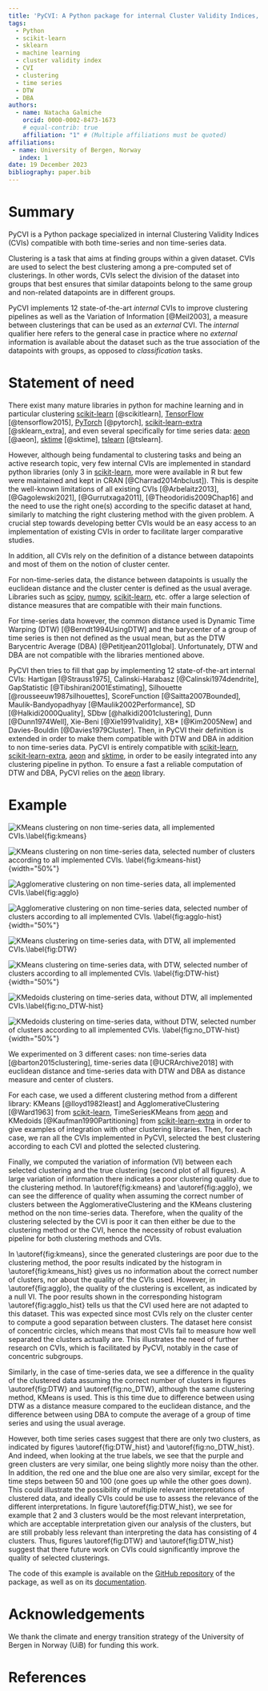 ```yaml
---
title: 'PyCVI: A Python package for internal Cluster Validity Indices, compatible with time-series data'
tags:
  - Python
  - scikit-learn
  - sklearn
  - machine learning
  - cluster validity index
  - CVI
  - clustering
  - time series
  - DTW
  - DBA
authors:
  - name: Natacha Galmiche
    orcid: 0000-0002-8473-1673
    # equal-contrib: true
    affiliation: "1" # (Multiple affiliations must be quoted)
affiliations:
 - name: University of Bergen, Norway
   index: 1
date: 19 December 2023
bibliography: paper.bib
---
```


# Summary

PyCVI is a Python package specialized in internal Clustering Validity Indices (CVIs) compatible with both time-series and non time-series data.

Clustering is a task that aims at finding groups within a given dataset. CVIs are used to select the best clustering among a pre-computed set of clusterings. In other words, CVIs select the division of the dataset into groups that best ensures that similar datapoints belong to the same group and non-related datapoints are in different groups.

PyCVI implements 12 state-of-the-art *internal* CVIs to improve clustering pipelines as well as the Variation of Information [@Meil2003], a measure between clusterings that can be used as an *external* CVI. The *internal* qualifier here refers to the general case in practice where no *external* information is available about the dataset such as the true association of the datapoints with groups, as opposed to *classification* tasks.

# Statement of need

There exist many mature libraries in python for machine learning and in particular clustering [scikit-learn](https://scikit-learn.org/stable/index.html) [@scikitlearn], [TensorFlow](https://www.tensorflow.org/) [@tensorflow2015], [PyTorch](https://pytorch.org/) [@pytorch], [scikit-learn-extra](https://scikit-learn-extra.readthedocs.io/en/stable/) [@sklearn_extra], and even several specifically for time series data: [aeon](https://www.aeon-toolkit.org/en/latest/index.html) [@aeon], [sktime](https://www.sktime.net/en/stable/index.html) [@sktime], [tslearn](https://tslearn.readthedocs.io/en/stable/) [@tslearn].

However, although being fundamental to clustering tasks and being an active research topic, very few internal CVIs are implemented in standard python libraries (only 3 in [scikit-learn](https://scikit-learn.org/stable/index.html), more were available in R but few were maintained and kept in CRAN [@Charrad2014nbclust]). This is despite the well-known limitations of all existing CVIs [@Arbelaitz2013], [@Gagolewski2021], [@Gurrutxaga2011], [@Theodoridis2009Chap16] and the need to use the right one(s) according to the specific dataset at hand, similarly to matching the right clustering method with the given problem. A crucial step towards developing better CVIs would be an easy access to an implementation of existing CVIs in order to facilitate larger comparative studies.

In addition, all CVIs rely on the definition of a distance between datapoints and most of them on the notion of cluster center.

For non-time-series data, the distance between datapoints is usually the euclidean distance and the cluster center is defined as the usual average. Libraries such as [scipy](https://docs.scipy.org/doc/scipy/index.html), [numpy](https://numpy.org/doc/stable/), [scikit-learn](https://scikit-learn.org/stable/index.html), etc. offer a large selection of distance measures that are compatible with their main functions.

For time-series data however, the common distance used is Dynamic Time Warping (DTW) [@Berndt1994UsingDTW] and the barycenter of a group of time series is then not defined as the usual mean, but as the DTW Barycentric Average (DBA) [@Petitjean2011global]. Unfortunately, DTW and DBA are not compatible with the libraries mentioned above.

PyCVI then tries to fill that gap by implementing 12 state-of-the-art internal CVIs: Hartigan [@Strauss1975], Calinski-Harabasz [@Calinski1974dendrite], GapStatistic [@Tibshirani2001Estimating], Silhouette [@rousseeuw1987silhouettes], ScoreFunction [@Saitta2007Bounded], Maulik-Bandyopadhyay [@Maulik2002Performance], SD [@Halkidi2000Quality], SDbw [@halkidi2001clustering], Dunn [@Dunn1974Well], Xie-Beni [@Xie1991validity], XB* [@Kim2005New] and Davies-Bouldin [@Davies1979Cluster]. Then, in PyCVI their definition is extended in order to make them compatible with DTW and DBA in addition to non time-series data. PyCVI is entirely compatible with [scikit-learn](https://scikit-learn.org/stable/index.html), [scikit-learn-extra](https://scikit-learn-extra.readthedocs.io/en/stable/), [aeon](https://www.aeon-toolkit.org/en/latest/index.html) and [sktime](https://www.sktime.net/en/stable/index.html), in order to be easily integrated into any clustering pipeline in python. To ensure a fast a reliable computation of DTW and DBA, PyCVI relies on the [aeon](https://www.aeon-toolkit.org/en/latest/index.html) library.

# Example

![KMeans clustering on non time-series data, all implemented CVIs.\label{fig:kmeans}](./Barton_data_KMeans.png)

![KMeans clustering on non time-series data, selected number of clusters according to all implemented CVIs. \label{fig:kmeans-hist}](./Barton_data_KMeans-histogram.png){width="50%"}

![Agglomerative clustering on non time-series data, all implemented CVIs.\label{fig:agglo}](./Barton_data_AgglomerativeClustering_Single.png)

![Agglomerative clustering on non time-series data, selected number of clusters according to all implemented CVIs. \label{fig:agglo-hist}](./Barton_data_AgglomerativeClustering_Single-histogram.png){width="50%"}

![KMeans clustering on time-series data, with DTW, all implemented CVIs.\label{fig:DTW}](./UCR_data_DTW_TimeSeriesKMeans.png)

![KMeans clustering on time-series data, with DTW, selected number of clusters according to all implemented CVIs. \label{fig:DTW-hist}](./UCR_data_DTW_TimeSeriesKMeans-histogram.png){width="50%"}

![KMedoids clustering on time-series data, without DTW, all implemented CVIs.\label{fig:no_DTW-hist}](./UCR_data_no_DTW_KMedoids.png)

![KMedoids clustering on time-series data, without DTW, selected number of clusters according to all implemented CVIs. \label{fig:no_DTW-hist}](./UCR_data_no_DTW_KMedoids-histogram.png){width="50%"}

We experimented on 3 different cases: non time-series data [@barton2015clustering], time-series data [@UCRArchive2018] with euclidean distance and time-series data with DTW and DBA as distance measure and center of clusters.

For each case, we used a different clustering method from a different library: KMeans [@lloyd1982least] and AgglomerativeClustering [@Ward1963] from [scikit-learn](https://scikit-learn.org/stable/index.html), TimeSeriesKMeans from [aeon](https://www.aeon-toolkit.org/en/latest/index.html) and KMedoids [@Kaufman1990Partitioning] from [scikit-learn-extra](https://scikit-learn-extra.readthedocs.io/en/stable/) in order to give examples of integration with other clustering libraries. Then, for each case, we ran all the CVIs implemented in PyCVI, selected the best clustering according to each CVI and plotted the selected clustering.

Finally, we computed the variation of information (VI) between each selected clustering and the true clustering (second plot of all figures). A large variation of information there indicates a poor clustering quality due to the clustering method. In \autoref{fig:kmeans} and \autoref{fig:agglo}, we can see the difference of quality when assuming the correct number of clusters between the AgglomerativeClustering and the KMeans clustering method on the non time-series data. Therefore, when the quality of the clustering selected by the CVI is poor it can then either be due to the clustering method or the CVI, hence the necessity of robust evaluation pipeline for both clustering methods and CVIs.

In \autoref{fig:kmeans}, since the generated clusterings are poor due to the clustering method, the poor results indicated by the histogram in \autoref{fig:kmeans_hist} gives us no information about the correct number of clusters, nor about the quality of the CVIs used. However, in \autoref{fig:agglo}, the quality of the clustering is excellent, as indicated by a null VI. The poor results shown in the corresponding histogram \autoref{fig:agglo_hist} tells us that the CVI used here are not adapted to this dataset. This was expected since most CVIs rely on the cluster center to compute a good separation between clusters. The dataset here consist of concentric circles, which means that most CVIs fail to measure how well separated the clusters actually are. This illustrates the need of further research on CVIs, which is facilitated by PyCVI, notably in the case of concentric subgroups.

Similarly, in the case of time-series data, we see a difference in the quality of the clustered data assuming the correct number of clusters in figures \autoref{fig:DTW} and \autoref{fig:no_DTW}, although the same clustering method, KMeans is used. This is this time due to difference between using DTW as a distance measure compared to the euclidean distance, and the difference between using DBA to compute the average of a group of time series and using the usual average.

However, both time series cases suggest that there are only two clusters, as indicated by figures \autoref{fig:DTW_hist} and \autoref{fig:no_DTW_hist}. And indeed, when looking at the true labels, we see that the purple and green clusters are very similar, one being slightly more noisy than the other. In addition, the red one and the blue one are also very similar, except for the time steps between 50 and 100 (one goes up while the other goes down). This could illustrate the possibility of multiple relevant interpretations of clustered data, and ideally CVIs could be use to assess the relevance of the different interpretations. In figure \autoref{fig:DTW_hist}, we see for example that 2 and 3 clusters would be the most relevant interpretation, which are acceptable interpretation given our analysis of the clusters, but are still probably less relevant than interpreting the data has consisting of 4 clusters. Thus, figures \autoref{fig:DTW} and \autoref{fig:DTW_hist} suggest that there future work on CVIs could significantly improve the quality of selected clusterings.

The code of this example is available on the [GitHub repository](https://github.com/nglm/pycvi/tree/master/examples/select_k/) of the package, as well as on its [documentation](https://pycvi.readthedocs.io/en/latest/examples/select_k.html).

# Acknowledgements

We thank the climate and energy transition strategy of the University of Bergen in Norway (UiB) for funding this work.

# References